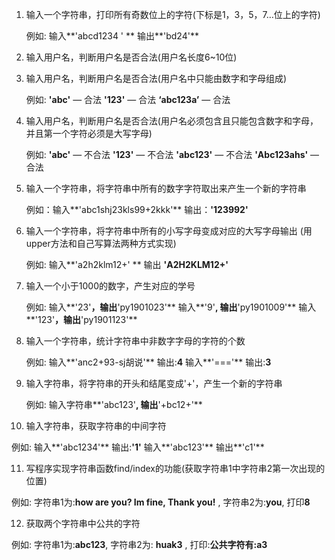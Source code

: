1. 输入一个字符串，打印所有奇数位上的字符(下标是1，3，5，7…位上的字符)

   例如: 输入**'abcd1234 ' **  输出**'bd24'**  

2. 输入用户名，判断用户名是否合法(用户名长度6~10位)

3. 输入用户名，判断用户名是否合法(用户名中只能由数字和字母组成)  

   例如: **'abc'**  — 合法    **'123'** — 合法   **‘abc123a’**  — 合法

4. 输入用户名，判断用户名是否合法(用户名必须包含且只能包含数字和字母，并且第一个字符必须是大写字母)  

   例如: **'abc'**  — 不合法    **'123'**  — 不合法   **'abc123'**  — 不合法    **'Abc123ahs'**  — 合法

5. 输入一个字符串，将字符串中所有的数字字符取出来产生一个新的字符串  

   例如：输入**'abc1shj23kls99+2kkk'**    输出：**'123992'**

6. 输入一个字符串，将字符串中所有的小写字母变成对应的大写字母输出  (用upper方法和自己写算法两种方式实现)

   例如: 输入**'a2h2klm12+' **  输出 **'A2H2KLM12+'**

7. 输入一个小于1000的数字，产生对应的学号  

   例如: 输入**'23'**，输出**'py1901023'**    输入**'9'**, 输出**'py1901009'**     输入**'123'**，输出**'py1901123'**

8. 输入一个字符串，统计字符串中非数字字母的字符的个数   

   例如: 输入**'anc2+93-sj胡说'**  输出:**4**     输入**'==='**   输出:**3**

9. 输入字符串，将字符串的开头和结尾变成'+'，产生一个新的字符串  

   例如: 输入字符串**'abc123'**,  输出**'+bc12+'**

10. 输入字符串，获取字符串的中间字符  

  例如: 输入**'abc1234'**  输出:**'1'**     输入**'abc123'**  输出**'c1'**

11. 写程序实现字符串函数find/index的功能(获取字符串1中字符串2第一次出现的位置)

   例如: 字符串1为:**how are you? Im fine, Thank you!**  , 字符串2为:**you**,  打印**8**

12. 获取两个字符串中公共的字符

   例如: 字符串1为:**abc123**, 字符串2为: **huak3** , 打印:**公共字符有:a3**

   

   

   

   

   

     

   